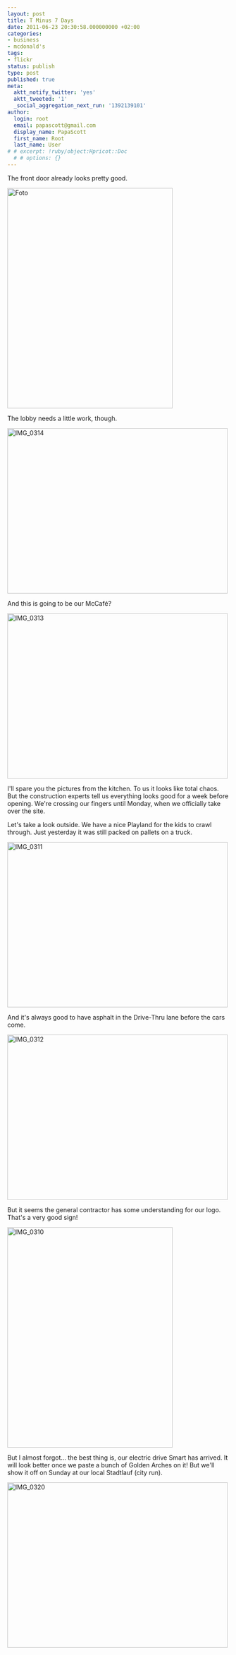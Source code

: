 ```yaml
---
layout: post
title: T Minus 7 Days
date: 2011-06-23 20:30:58.000000000 +02:00
categories:
- business
- mcdonald's
tags:
- flickr
status: publish
type: post
published: true
meta:
  aktt_notify_twitter: 'yes'
  aktt_tweeted: '1'
  _social_aggregation_next_run: '1392139101'
author:
  login: root
  email: papascott@gmail.com
  display_name: PapaScott
  first_name: Root
  last_name: User
# # excerpt: !ruby/object:Hpricot::Doc
  # # options: {}
---
```

<p>The front door already looks pretty good.</p>
<p><a href="http://www.flickr.com/photos/51035717986@N01/5864154612" title="View 'Foto' on Flickr.com"><img border="0" alt="Foto" width="375" src="http://farm6.static.flickr.com/5040/5864154612_f4aeaab881.jpg" height="500" /></a></p>
<p>The lobby needs a little work, though.</p>
<p><a href="http://www.flickr.com/photos/51035717986@N01/5863520851" title="View 'IMG_0314' on Flickr.com"><img border="0" alt="IMG_0314" width="500" src="http://farm6.static.flickr.com/5270/5863520851_523d645cd4.jpg" height="375" /></a></p>
<p>And this is going to be our McCafé?</p>
<p><a href="http://www.flickr.com/photos/51035717986@N01/5864072540" title="View 'IMG_0313' on Flickr.com"><img border="0" alt="IMG_0313" width="500" src="http://farm3.static.flickr.com/2704/5864072540_894b310f24.jpg" height="375" /></a></p>
<p>I'll spare you the pictures from the kitchen. To us it looks like total chaos. But the construction experts tell us everything looks good for a week before opening. We're crossing our fingers until Monday, when we officially take over the site.</p>
<p>Let's take a look outside. We have a nice Playland for the kids to crawl through. Just yesterday it was still packed on pallets on a truck.</p>
<p><a href="http://www.flickr.com/photos/51035717986@N01/5864070584" title="View 'IMG_0311' on Flickr.com"><img border="0" alt="IMG_0311" width="500" src="http://farm6.static.flickr.com/5110/5864070584_4efce48f59.jpg" height="375" /></a></p>
<p>And it's always good to have asphalt in the Drive-Thru lane before the cars come.</p>
<p><a href="http://www.flickr.com/photos/51035717986@N01/5863518763" title="View 'IMG_0312' on Flickr.com"><img border="0" alt="IMG_0312" width="500" src="http://farm3.static.flickr.com/2769/5863518763_961f06be7a.jpg" height="375" /></a></p>
<p>But it seems the general contractor has some understanding for our logo. That's a very good sign!</p>
<p><a href="http://www.flickr.com/photos/51035717986@N01/5863516517" title="View 'IMG_0310' on Flickr.com"><img border="0" alt="IMG_0310" width="375" src="http://farm6.static.flickr.com/5272/5863516517_05486ef57c.jpg" height="500" /></a></p>
<p>But I almost forgot... the best thing is, our electric drive Smart has arrived. It will look better once we paste a bunch of Golden Arches on it! But we'll show it off on Sunday at our local Stadtlauf (city run).</p>
<p><a href="http://www.flickr.com/photos/51035717986@N01/5863821300" title="View 'IMG_0320' on Flickr.com"><img border="0" alt="IMG_0320" width="500" src="http://farm3.static.flickr.com/2709/5863821300_91850f5b58.jpg" height="375" /></a></p>
